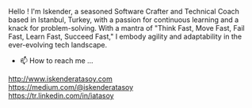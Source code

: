Hello ! I'm Iskender, a seasoned Software Crafter and Technical Coach based in Istanbul, Turkey, with a passion for continuous learning and a knack for problem-solving. With a mantra of "Think Fast, Move Fast, Fail Fast, Learn Fast, Succeed Fast," I embody agility and adaptability in the ever-evolving tech landscape.

- 📫 How to reach me ...

http://www.iskenderatasoy.com<br>
https://medium.com/@iskenderatasoy<br>
https://tr.linkedin.com/in/iatasoy<br>

<!---
iatasoy/iatasoy is a ✨ special ✨ repository because its `README.md` (this file) appears on your GitHub profile.
You can click the Preview link to take a look at your changes.
--->

